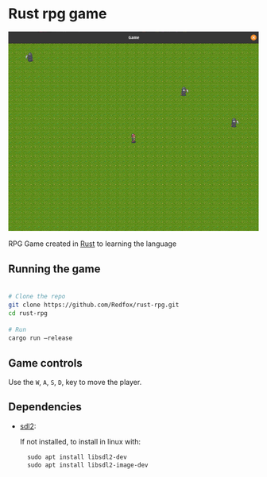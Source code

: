 # Rust rpg game

![](demo.png)

RPG Game created in [Rust](https://www.rust-lang.org/) to learning the language 

## Running the game
```bash

# Clone the repo
git clone https://github.com/Redfox/rust-rpg.git
cd rust-rpg

# Run
cargo run —release

```

## Game controls

Use the `W`, `A`, `S`, `D`, key to move the player.

## Dependencies

* [sdl2](https://github.com/Rust-SDL2/rust-sdl2): 
  
  If not installed, to install in linux with:
  ```
    sudo apt install libsdl2-dev
    sudo apt install libsdl2-image-dev 
  ```


